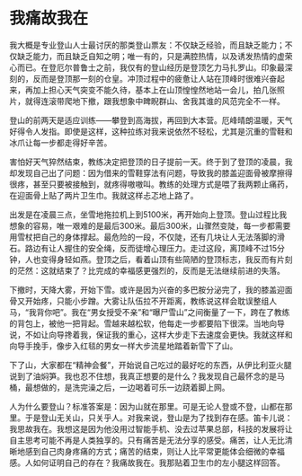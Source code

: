 # 我痛故我在

我大概是专业登山人士最讨厌的那类登山票友：不仅缺乏经验，而且缺乏能力；不仅缺乏能力，而且缺乏自知之明；唯一有的，只是满腔热情，以及诱发热情的虚荣心而已。在登厄尔普鲁士之前，我仅有的登山经历是登顶乞力马扎罗山。印象最深刻的，反而是登顶那一刻的仓皇。冲顶过程中的疲惫让人站在顶峰时很难兴奋起来，再加上担心天气突变不能久待，基本上在山顶惶惶然地站一会儿，拍几张照片，就得连滚带爬地下撤，跟我想象中睥睨群山、舍我其谁的风范完全不一样。 

登山的前两天是适应训练——攀登到高海拔，再回到大本营。厄峰晴朗温暖，天气好得令人发指。即使是这样，这种拉练对我来说依然不轻松，尤其是沉重的雪鞋和冰爪让每一步都走得好辛苦。 

害怕好天气猝然结束，教练决定把登顶的日子提前一天。终于到了登顶的凌晨，我却发现自己出了问题：因为借来的雪鞋穿法有问题，导致我的膝盖迎面骨被摩擦得很疼，甚至只要被接触到，就疼得嗷嗷叫。教练的处理方式是喂了我两颗止痛药，在迎面骨上贴了两片卫生巾。我就这样忐忑地上路了。 

出发是在凌晨三点，坐雪地拖拉机上到5100米，再开始向上登顶。登山过程比我想象的容易，唯一艰难的是最后300米。最后300米，山骤然变陡，每一步都需要用雪杖把自己的身体撑起。最危险的一段，不仅陡，还有几块让人无法落脚的滑石。路边有让人握住的安全绳，反而徒增心理压力。走过这段，离顶峰不过15分钟，人也变得身轻如燕。登顶之后，看着山顶有些简陋的登顶标志，我反而有片刻的茫然：这就结束了？比完成的幸福感更强烈的，反而是无法继续前进的失落。 

下撤时，天降大雾，开始下雪。或许是因为兴奋的多巴胺分泌完了，我的膝盖迎面骨又开始疼，只能小步蹭。大雾让队伍拉不开距离，教练说这样会耽误整组人马，“我背你吧”。我在“男女授受不亲”和“曝尸雪山”之间衡量了一下，跨在了教练的背包上，被他一把背起。雪越来越松软，他每走一步都要陷下很深。当地向导说，不如让向导搀着我，保证我的重心，这样大步走下去速度会更快。我就这样和向导手挽手，像步入红毯的男女一样大步流星地踏着新雪下了山。 

下了山，大家都在“精神会餐”，开始说自己吃过的最好吃的东西，从伊比利亚火腿说到了油焖笋。我也忍不住想，我真正想要的是什么？我发现自己最怀念的是马桶，最想做的，是洗完澡之后，一边喝着可乐一边跷着脚上网。 

人为什么要登山？标准答案是：因为山就在那里。可是无论人登或不登，山都在那里。于是登山无关山，只关乎人。对我来说，登山是为了找到存在感。笛卡儿说：我思故我在。我想这是因为他没用过智能手机、没去过苹果总部，科技的发展将让自主思考可能不再是人类独享的。只有痛苦是无法分享的感受。痛苦，让人无比清晰地感到自己肉身疼痛的方式；痛苦的结束，则让人比平常更能体会细微的幸福感。人如何证明自己的存在？我痛故我在。我那贴着卫生巾的左小腿这样回答。